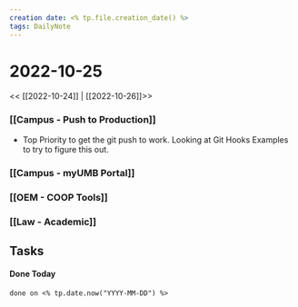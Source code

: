 ```yaml
---
creation date: <% tp.file.creation_date() %>
tags: DailyNote 
---
```


# 2022-10-25

<< [[2022-10-24]] | [[2022-10-26]]>>
### [[Campus - Push to Production]]
- Top Priority to get the git push to work.  Looking at Git Hooks Examples to try to figure this out.

### [[Campus - myUMB Portal]]


### [[OEM - COOP Tools]]


### [[Law - Academic]]


## Tasks


#### Done Today

```tasks
done on <% tp.date.now("YYYY-MM-DD") %>
```

